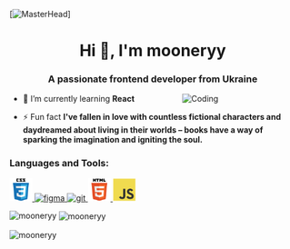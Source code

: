 [![MasterHead](https://i.pinimg.com/564x/89/a4/ef/89a4ef9ff779f546589695ca34df48b2.jpg)]
<h1 align="center">Hi 👋, I'm mooneryy</h1>
<h3 align="center">A passionate frontend developer from Ukraine</h3>
<img align="right" alt ="Coding" width="200" src="https://media.tenor.com/DimzPZMypFcAAAAM/laptop.gif">

- 🌱 I’m currently learning **React**

- ⚡ Fun fact **I've fallen in love with countless fictional characters and daydreamed about living in their worlds – books have a way of sparking the imagination and igniting the soul.**

<p align="left">
</p>

<h3 align="left">Languages and Tools:</h3>
<p align="left"> <a href="https://www.w3schools.com/css/" target="_blank" rel="noreferrer"> <img src="https://raw.githubusercontent.com/devicons/devicon/master/icons/css3/css3-original-wordmark.svg" alt="css3" width="40" height="40"/> </a> <a href="https://www.figma.com/" target="_blank" rel="noreferrer"> <img src="https://www.vectorlogo.zone/logos/figma/figma-icon.svg" alt="figma" width="40" height="40"/> </a> <a href="https://git-scm.com/" target="_blank" rel="noreferrer"> <img src="https://www.vectorlogo.zone/logos/git-scm/git-scm-icon.svg" alt="git" width="40" height="40"/> </a> <a href="https://www.w3.org/html/" target="_blank" rel="noreferrer"> <img src="https://raw.githubusercontent.com/devicons/devicon/master/icons/html5/html5-original-wordmark.svg" alt="html5" width="40" height="40"/> </a> <a href="https://developer.mozilla.org/en-US/docs/Web/JavaScript" target="_blank" rel="noreferrer"> <img src="https://raw.githubusercontent.com/devicons/devicon/master/icons/javascript/javascript-original.svg" alt="javascript" width="40" height="40"/> </a> </p>

<p><img align="left" src="https://github-readme-stats.vercel.app/api/top-langs?username=mooneryy&show_icons=true&locale=en&layout=compact" alt="mooneryy" /></p>

<p>&nbsp;<img align="center" src="https://github-readme-stats.vercel.app/api?username=mooneryy&show_icons=true&locale=en" alt="mooneryy" /></p>

<p><img align="center" src="https://github-readme-streak-stats.herokuapp.com/?user=mooneryy&" alt="mooneryy" /></p>
